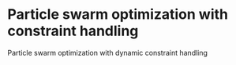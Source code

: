 # Particle swarm optimization with constraint handling
 Particle swarm optimization with dynamic constraint handling
